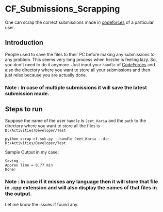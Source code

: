 # CF_Submissions_Scrapping
One can scrap the correct submissions made in [codeforces](https://codeforces.com/) of a particular user.

## Introduction
People used to save the files to their PC before making any submissions to any problem. This seems very long process when he/she is feeling lazy. So, you don't need to do it anymore. Just input your ```handle``` of [CodeForces](https://codeforces.com/) and also the directory where you want to store all your submissions and then just relax because you are actually done.

### Note : In case of multiple submissions it will save the latest submission made.

## Steps to run
Suppose the name of the user ```handle``` is ```Jeet_Karia``` and the ```path``` to the directory where you want to store all the files is ```D:/Activities/Developer/Test```

```
python scrap-cf-sub.py --handle Jeet_Karia --dir D:/Activities/Developer/Test
```

Sample Output in my case:
```
Saving...
Approx Time = 0.77 min
Done!
```

### Note : In case if it misses any language then it will store that file in .cpp extension and will also display the names of that files in the output.
Let me know the issues if found any.
